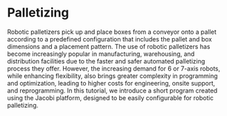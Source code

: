 # Palletizing

Robotic palletizers pick up and place boxes from a conveyor onto a pallet according to a predefined configuration that includes the pallet and box dimensions and a placement pattern. The use of robotic palletizers has become increasingly popular in manufacturing, warehousing, and distribution facilities due to the faster and safer automated palletizing process they offer. However, the increasing demand for 6 or 7-axis robots, while enhancing flexibility, also brings greater complexity in programming and optimization, leading to higher costs for engineering, onsite support, and reprogramming. In this tutorial, we introduce a short program created using the Jacobi platform, designed to be easily configurable for robotic palletizing.
